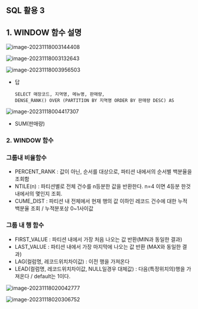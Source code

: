 ## SQL 활용 3

## 1. WINDOW 함수 설명



![image-20231118003144408](C:\Users\123\AppData\Roaming\Typora\typora-user-images\image-20231118003144408.png)

![image-20231118003132643](C:\Users\123\AppData\Roaming\Typora\typora-user-images\image-20231118003132643.png)

![image-20231118003956503](C:\Users\123\AppData\Roaming\Typora\typora-user-images\image-20231118003956503.png)

* 답

  ```
  SELECT 매장코드, 지역명, 메뉴명, 판매량,
  DENSE_RANK() OVER (PARTITION BY 지역명 ORDER BY 판매량 DESC) AS 
  ```

  

![image-20231118004417307](C:\Users\123\AppData\Roaming\Typora\typora-user-images\image-20231118004417307.png)

* SUM(판매량)

### 2. WINDOW 함수

### 그룹내 비율함수

* PERCENT_RANK : 값이 아닌, 순서를 대상으로, 파티션 내에서의 순서별 백분율을 조회함
* NTILE(n) : 파티션별로 전체 건수를 n등분한 값을 반환한다. n=4 이면 4등분 한것 내에서의 몇인지 조회.
* CUME_DIST : 파티션 내 전체에서 현재 행의 값 이하인 레코드 건수에 대한 누적 백분율 조회 / 누적분포상 0~1사이값

### 그룹 내 행 함수

* FIRST_VALUE : 파티션 내에서 가장 처음 나오는 값 반환(MIN과 동일한 결과)
* LAST_VALUE : 파티션 내에서 가장 마지막에 나오는 값 반환 (MAX와 동일한 결과)
* LAG(컬럼명, 레코드위치차이값) : 이전 행을 가져온다
* LEAD(컬럼명, 레코드위치차이값, NULL일경우 대체값) : 다음(특정위치의)행을 가져온다 / default는 1이다.

![image-20231118020042777](C:\Users\123\AppData\Roaming\Typora\typora-user-images\image-20231118020042777.png)

![image-20231118020306752](C:\Users\123\AppData\Roaming\Typora\typora-user-images\image-20231118020306752.png)